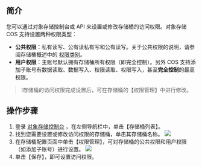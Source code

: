 ## 简介
您可以通过对象存储控制台或 API 来设置或修改存储桶的访问权限。对象存储 COS 支持设置两种权限类型：
- **公共权限**：私有读写、公有读私有写和公有读写。关于公共权限的说明，请参阅存储桶概述中的 [权限类别](https://cloud.tencent.com/document/product/436/13312#.E6.9D.83.E9.99.90.E7.B1.BB.E5.88.AB)。
- **用户权限**：主账号默认拥有存储桶所有权限（即完全控制）。另外 COS 支持添加子账号有数据读取、数据写入、权限读取、权限写入，甚至**完全控制**的最高权限。

>!存储桶的访问权限完成设置后，可在存储桶的【权限管理】中进行修改。

## 操作步骤
1. 登录 [对象存储控制台](https://console.cloud.tencent.com/cos5) ，在左侧导航栏中，单击【存储桶列表】。
2. 找到您需要设置或修改访问权限的存储桶，单击其存储桶名称。
![](https://main.qcloudimg.com/raw/8a4ceacd4892f0f9f660a6f6fa9dacd0.png)
3. 在存储桶配置页面中单击【权限管理】，可对存储桶的公共权限和用户权限（如添加子账号）进行设置。
![](https://main.qcloudimg.com/raw/56e453ad2dabe4894cd5f8ece6a62dbb.png)
4. 单击【保存】，即可设置访问权限。
